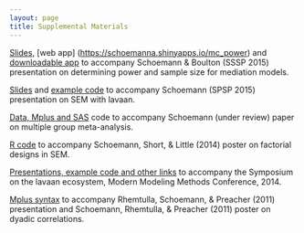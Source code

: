 ```yaml
---
layout: page
title: Supplemental Materials
---
```


[Slides](https://github.com/schoam4/Talks/raw/master/SSSP_mediation/SSSP_mediation.pdf), [web app] (https://schoemanna.shinyapps.io/mc_power) and [downloadable app](https://github.com/schoam4/Talks/blob/master/SSSP_mediation/mc_power.zip?raw=true) to accompany Schoemann & Boulton (SSSP 2015) presentation on determining power and sample size for mediation models.

[Slides](https://github.com/schoam4/Talks/blob/master/SPSP_lavaan/SPSP_lavaan.pdf?raw=true) and [example code](https://github.com/schoam4/Talks/blob/master/SPSP_lavaan/SPSP_lavaan.R) to accompany Schoemann (SPSP 2015) presentation on SEM with lavaan.

[Data, Mplus and SAS](https://sites.google.com/site/alexandermschoemann/Multiple_Group_MA.zip?attredirects=0&d=1) code to accompany Schoemann (under review) paper on multiple group meta-analysis.

[R code](https://github.com/simsem/simsem/blob/master/Conference%20presentations/SEM_2x3interaction_APA_2014.R) to accompany Schoemann, Short, & Little (2014) poster on factorial designs in SEM.

[Presentations, example code and other links](http://simsem.org/lavaan-ecosystem-M3-2014) to accompany the Symposium on the lavaan ecosystem, Modern Modeling Methods Conference, 2014.

[Mplus syntax](http://quantpsy.org/schoemann_rhemtulla_preacher_mplus_syntax.htm) to accompany Rhemtulla, Schoemann, & Preacher (2011) presentation and Schoemann, Rhemtulla, & Preacher (2011) poster on dyadic correlations.
